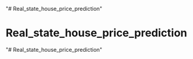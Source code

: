 "# Real_state_house_price_prediction" 
# Real_state_house_price_prediction
"# Real_state_house_price_prediction" 
